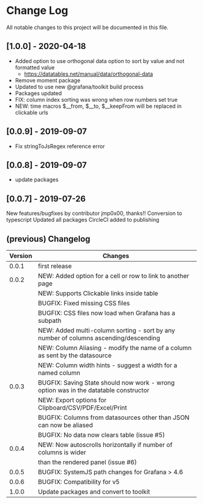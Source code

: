 # Change Log

All notable changes to this project will be documented in this file.

## [1.0.0] - 2020-04-18

- Added option to use orthogonal data option to sort by value and not formatted value
  - <https://datatables.net/manual/data/orthogonal-data>
- Remove moment package
- Updated to use new @grafana/toolkit build process
- Packages updated
- FIX: column index sorting was wrong when row numbers set true
- NEW: time macros $__from, $__to, $__keepFrom will be replaced in clickable urls

## [0.0.9] - 2019-09-07

- Fix stringToJsRegex reference error

## [0.0.8] - 2019-09-07

- update packages

## [0.0.7] - 2019-07-26

New features/bugfixes by contributor jmp0x00, thanks!!
Conversion to typescript
Updated all packages
CircleCI added to publishing

## (previous) Changelog

|Version|Changes|
|-------|-----------|
|0.0.1  | first release |
|0.0.2  | NEW: Added option for a cell or row to link to another page|
|       | NEW: Supports Clickable links inside table |
|       | BUGFIX: Fixed missing CSS files |
|       | BUGFIX: CSS files now load when Grafana has a subpath|
|       | NEW: Added multi-column sorting - sort by any number of columns ascending/descending|
|       | NEW: Column Aliasing - modify the name of a column as sent by the datasource|
|       | NEW: Column width hints - suggest a width for a named column|
|0.0.3  | BUGFIX: Saving State should now work - wrong option was in the datatable constructor|
|       | NEW: Export options for Clipboard/CSV/PDF/Excel/Print|
|       | BUGFIX: Columns from datasources other than JSON can now be aliased|
|       | BUGFIX: No data now clears table (issue #5)|
|0.0.4  | NEW: Now autoscrolls horizontally if number of columns is wider|
|       | than the rendered panel (issue #6)|
|0.0.5  | BUGFIX: SystemJS path changes for Grafana > 4.6|
|0.0.6  | BUGFIX: Compatibility for v5|
|1.0.0  | Update packages and convert to toolkit|
